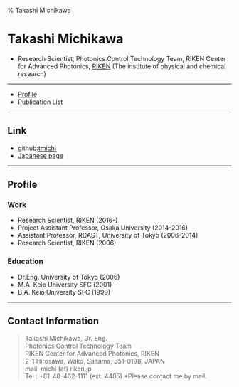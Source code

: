 % Takashi Michikawa
#  Takashi Michikawa

 - Research Scientist, Photonics Control Technology Team, RIKEN Center for Advanced Photonics, [RIKEN](http://riken.jp/)  (The institute of physical and chemical research)

----

 - [Profile](profile.html)
 - [Publication List](publication.html)

----

## Link

 - github:[tmichi](https://github.com/tmichi)
 - [Japanese page](index.ja.html)

----

## Profile

### Work

 - Research Scientist, RIKEN (2016-)
 - Project Assistant Professor, Osaka University (2014-2016)
 - Assistant Professor, RCAST, University of Tokyo (2006-2014)
 - Research Scientist, RIKEN (2006)

### Education

 - Dr.Eng. University of Tokyo (2006)
 - M.A. Keio University SFC (2001)
 - B.A. Keio University SFC (1999)

----

## Contact Information  
 > Takashi Michikawa, Dr. Eng.  
 > Photonics Control Technology Team  
 > RIKEN Center for Advanced Photonics, RIKEN  
 > 2-1 Hirosawa, Wako, Saitama, 351-0198, JAPAN    
 > mail:  michi (at) riken.jp   
 > Tel : +81-48-462-1111 (ext. 4485)
*Please contact me by mail. 
